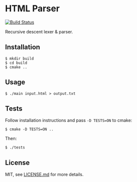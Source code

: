 # HTML Parser

[![Build Status](https://travis-ci.org/vaalentin/html-parser.svg?branch=master)](https://travis-ci.org/vaalentin/html-parser)

Recursive descent lexer & parser.

## Installation

```
$ mkdir build
$ cd build
$ cmake ..
```

## Usage

```
$ ./main input.html > output.txt
```

## Tests

Follow installation instructions and pass `-D TESTS=ON` to cmake:

```
$ cmake -D TESTS=ON ..
```

Then:

```
$ ./tests
```

## License

MIT, see [LICENSE.md](https://github.com/vaalentin/html-parser/blob/master/LICENSE.md) for more details.
